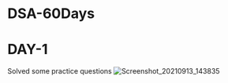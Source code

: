 # DSA-60Days
# DAY-1

Solved some practice questions
![Screenshot_20210913_143835](https://user-images.githubusercontent.com/83106116/133068151-9e8745a9-b85a-4ecf-bb7a-78aedc3cd693.png)
